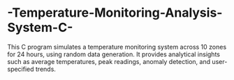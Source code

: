 # -Temperature-Monitoring-Analysis-System-C-
This C program simulates a temperature monitoring system across 10 zones for 24 hours, using random data generation. It provides analytical insights such as average temperatures, peak readings, anomaly detection, and user-specified trends.
